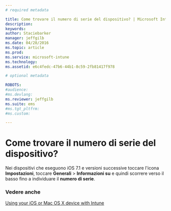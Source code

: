 ```yaml
---
# required metadata

title: Come trovare il numero di serie del dispositivo? | Microsoft Intune
description:
keywords:
author: Staciebarker
manager: jeffgilb
ms.date: 04/28/2016
ms.topic: article
ms.prod:
ms.service: microsoft-intune
ms.technology:
ms.assetid: e6c4fedc-47b6-44b1-8c59-2fb81417f978

# optional metadata

ROBOTS:
#audience:
#ms.devlang:
ms.reviewer: jeffgilb
ms.suite: ems
#ms.tgt_pltfrm:
#ms.custom:

---
```



# Come trovare il numero di serie del dispositivo?

Nei dispositivi che eseguono iOS 7.1 e versioni successive toccare l'icona **Impostazioni**, toccare **Generali** > **Informazioni su** e quindi scorrere verso il basso fino a individuare il **numero di serie**.

### Vedere anche
[Using your iOS or Mac OS X device with Intune](using-your-ios-or-mac-os-x-device-with-intune.md)

<!--HONumber=May16_HO2-->


